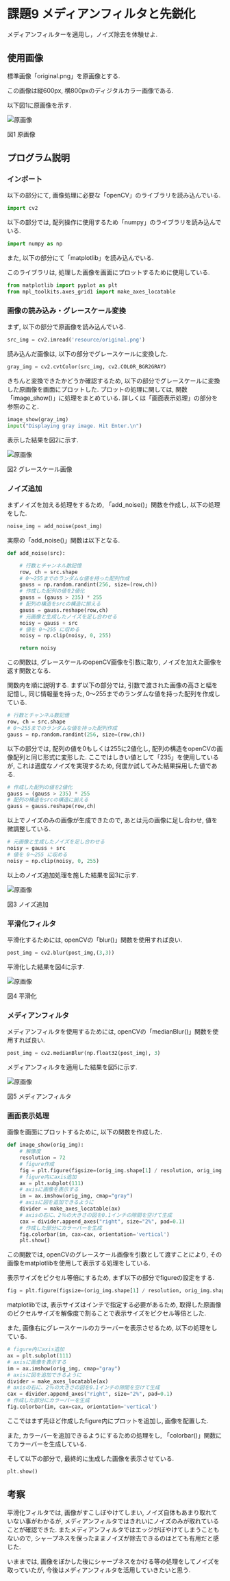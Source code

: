 # 課題9 メディアンフィルタと先鋭化

メディアンフィルターを適用し，ノイズ除去を体験せよ.

## 使用画像

標準画像「original.png」を原画像とする.

この画像は縦600px, 横800pxのディジタルカラー画像である.

以下図1に原画像を示す.

![原画像](https://raw.githubusercontent.com/gekkyo/lecture_image_processing/master/kadai_09/resource/original.png)

図1 原画像

## プログラム説明

### インポート

以下の部分にて, 画像処理に必要な「openCV」のライブラリを読み込んでいる.

```python
import cv2
```

以下の部分では, 配列操作に使用するため「numpy」のライブラリを読み込んでいる.

```python
import numpy as np
```

また, 以下の部分にて「matplotlib」を読み込んでいる.

このライブラリは, 処理した画像を画面にプロットするために使用している.

```python
from matplotlib import pyplot as plt
from mpl_toolkits.axes_grid1 import make_axes_locatable
```

### 画像の読み込み・グレースケール変換

まず, 以下の部分で原画像を読み込んでいる.

```python
src_img = cv2.imread('resource/original.png')
```

読み込んだ画像は, 以下の部分でグレースケールに変換した.

```python
gray_img = cv2.cvtColor(src_img, cv2.COLOR_BGR2GRAY)
```

きちんと変換できたかどうか確認するため, 以下の部分でグレースケールに変換した原画像を画面にプロットした. プロットの処理に関しては, 関数「image_show()」に処理をまとめている. 詳しくは「画面表示処理」の部分を参照のこと.

```python
image_show(gray_img)
input("Displaying gray image. Hit Enter.\n")
```

表示した結果を図2に示す.

![原画像](https://raw.githubusercontent.com/gekkyo/lecture_image_processing/master/kadai_09/resource/gray.jpg)

図2 グレースケール画像

### ノイズ追加

まずノイズを加える処理をするため, 「add_noise()」関数を作成し, 以下の処理をした.

```python
noise_img = add_noise(post_img)
```

実際の「add_noise()」関数は以下となる.

```python
def add_noise(src):

    # 行数とチャンネル数記憶
    row, ch = src.shape
    # 0〜255までのランダムな値を持った配列作成
    gauss = np.random.randint(256, size=(row,ch))
    # 作成した配列の値を2値化
    gauss = (gauss > 235) * 255
    # 配列の構造をsrcの構造に揃える
    gauss = gauss.reshape(row,ch)
    # 元画像と生成したノイズを足し合わせる
    noisy = gauss + src
    # 値を 0〜255 に収める
    noisy = np.clip(noisy, 0, 255)

    return noisy
```

この関数は, グレースケールのopenCV画像を引数に取り, ノイズを加えた画像を返す関数となる.

関数内を順に説明する. まず以下の部分では, 引数で渡された画像の高さと幅を記憶し, 同じ情報量を持った, 0〜255までのランダムな値を持った配列を作成している.

```python
# 行数とチャンネル数記憶
row, ch = src.shape
# 0〜255までのランダムな値を持った配列作成
gauss = np.random.randint(256, size=(row,ch))
```

以下の部分では, 配列の値を0もしくは255に2値化し, 配列の構造をopenCVの画像配列と同じ形式に変形した. ここではしきい値として「235」を使用しているが, これは適度なノイズを実現するため, 何度か試してみた結果採用した値である.

```python
# 作成した配列の値を2値化
gauss = (gauss > 235) * 255
# 配列の構造をsrcの構造に揃える
gauss = gauss.reshape(row,ch)
```

以上でノイズのみの画像が生成できたので, あとは元の画像に足し合わせ, 値を微調整している.

```python
# 元画像と生成したノイズを足し合わせる
noisy = gauss + src
# 値を 0〜255 に収める
noisy = np.clip(noisy, 0, 255)
```

以上のノイズ追加処理を施した結果を図3に示す.

![原画像](https://raw.githubusercontent.com/gekkyo/lecture_image_processing/master/kadai_09/resource/noise.jpg)

図3 ノイズ追加

### 平滑化フィルタ

平滑化するためには, openCVの「blur()」関数を使用すれば良い.

```python
post_img = cv2.blur(post_img,(3,3))
```

平滑化した結果を図4に示す.

![原画像](https://raw.githubusercontent.com/gekkyo/lecture_image_processing/master/kadai_09/resource/blur.jpg)

図4 平滑化

### メディアンフィルタ

メディアンフィルタを使用するためには, openCVの「medianBlur()」関数を使用すれば良い.

```python
post_img = cv2.medianBlur(np.float32(post_img), 3)
```

メディアンフィルタを適用した結果を図5に示す.

![原画像](https://raw.githubusercontent.com/gekkyo/lecture_image_processing/master/kadai_09/resource/median.jpg)

図5 メディアンフィルタ

### 画面表示処理

画像を画面にプロットするために, 以下の関数を作成した.

```python
def image_show(orig_img):
    # 解像度
    resolution = 72
    # figure作成
    fig = plt.figure(figsize=(orig_img.shape[1] / resolution, orig_img.shape[0] / resolution), dpi=resolution)
    # figure内にaxis追加
    ax = plt.subplot(111)
    # axisに画像を表示する
    im = ax.imshow(orig_img, cmap="gray")
    # axisに図を追加できるように
    divider = make_axes_locatable(ax)
    # axisの右に、2％の大きさの図を0.1インチの隙間を空けて生成
    cax = divider.append_axes("right", size="2%", pad=0.1)
    # 作成した部分にカラーバーを生成
    fig.colorbar(im, cax=cax, orientation='vertical')
    plt.show()
```

この関数では, openCVのグレースケール画像を引数として渡すことにより, その画像をmatplotlibを使用して表示する処理をしている.

表示サイズをピクセル等倍にするため, まず以下の部分でfigureの設定をする.

```python
fig = plt.figure(figsize=(orig_img.shape[1] / resolution, orig_img.shape[0] / resolution), dpi=resolution)
```

matplotlibでは, 表示サイズはインチで指定する必要があるため, 取得した原画像のピクセルサイズを解像度で割ることで表示サイズをピクセル等倍とした.

また, 画像右にグレースケールのカラーバーを表示させるため, 以下の処理をしている.

```python
# figure内にaxis追加
ax = plt.subplot(111)
# axisに画像を表示する
im = ax.imshow(orig_img, cmap="gray")
# axisに図を追加できるように
divider = make_axes_locatable(ax)
# axisの右に、2％の大きさの図を0.1インチの隙間を空けて生成
cax = divider.append_axes("right", size="2%", pad=0.1)
# 作成した部分にカラーバーを生成
fig.colorbar(im, cax=cax, orientation='vertical')
```

ここではまず先ほど作成したfigure内にプロットを追加し, 画像を配置した.

また, カラーバーを追加できるようにするための処理をし, 「colorbar()」関数にてカラーバーを生成している.

そして以下の部分で, 最終的に生成した画像を表示させている.

```python
plt.show()
```

## 考察

平滑化フィルタでは, 画像がすこしぼやけてしまい, ノイズ自体もあまり取れていない事がわかるが, メディアンフィルタではきれいにノイズのみが取れていることが確認できた. またメディアンフィルタではエッジがぼやけてしまうこともないので, シャープネスを保ったままノイズが除去できるのはとても有用だと感じた.

いままでは, 画像をぼかした後にシャープネスをかける等の処理をしてノイズを取っていたが, 今後はメディアンフィルタを活用していきたいと思う.
